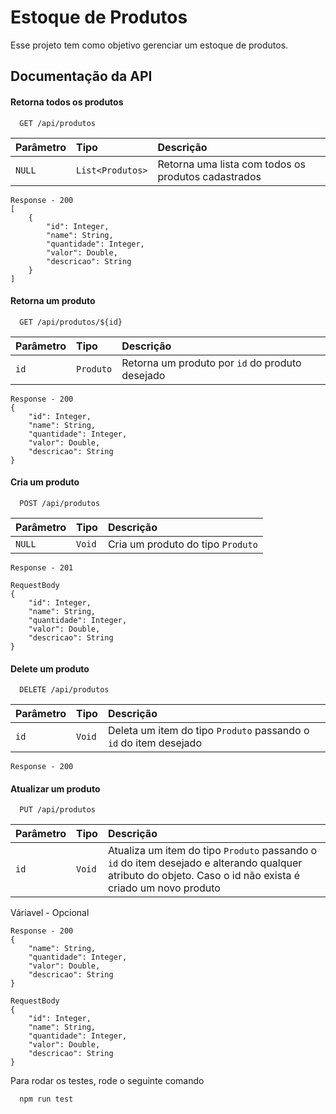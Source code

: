 ﻿# Estoque de Produtos

Esse projeto tem como objetivo gerenciar um estoque de produtos.


## Documentação da API

#### Retorna todos os produtos

```http
  GET /api/produtos
```

| Parâmetro   | Tipo       | Descrição                           |
| :---------- | :--------- | :---------------------------------- |
| `NULL` | `List<Produtos>` | Retorna uma lista com todos os produtos cadastrados |

```
Response - 200
[
    {
        "id": Integer,
        "name": String,
        "quantidade": Integer,
        "valor": Double,
        "descricao": String
    }
]
```
#### Retorna um produto

```http
  GET /api/produtos/${id}
```

| Parâmetro   | Tipo       | Descrição                                   |
| :---------- | :--------- | :------------------------------------------ |
| `id`      | `Produto` | Retorna um produto por `id` do produto desejado  |

```
Response - 200
{
    "id": Integer,
    "name": String,
    "quantidade": Integer,
    "valor": Double,
    "descricao": String
}
```
#### Cria um produto

```http
  POST /api/produtos
```

| Parâmetro   | Tipo       | Descrição                                   |
| :---------- | :--------- | :------------------------------------------ |
| `NULL`      | `Void` | Cria um produto do tipo `Produto` |

```
Response - 201
```

```
RequestBody
{
    "id": Integer,
    "name": String,
    "quantidade": Integer,
    "valor": Double,
    "descricao": String
}
```

#### Delete um produto

```http
  DELETE /api/produtos
```

| Parâmetro   | Tipo       | Descrição                                   |
| :---------- | :--------- | :------------------------------------------ |
| `id`      | `Void` | Deleta um item do tipo `Produto` passando o `id` do item desejado |

```
Response - 200
```

#### Atualizar um produto

```http
  PUT /api/produtos
```

| Parâmetro   | Tipo       | Descrição                                   |
| :---------- | :--------- | :------------------------------------------ |
| `id`      | `Void` | Atualiza um item do tipo `Produto` passando o `id` do item desejado e alterando qualquer atributo do objeto. Caso o id não exista é criado um novo produto |

Váriavel - Opcional
```
Response - 200
{
    "name": String,
    "quantidade": Integer,
    "valor": Double,
    "descricao": String
}
```
```
RequestBody
{
    "id": Integer,
    "name": String,
    "quantidade": Integer,
    "valor": Double,
    "descricao": String
}
```

Para rodar os testes, rode o seguinte comando

```bash
  npm run test
```

